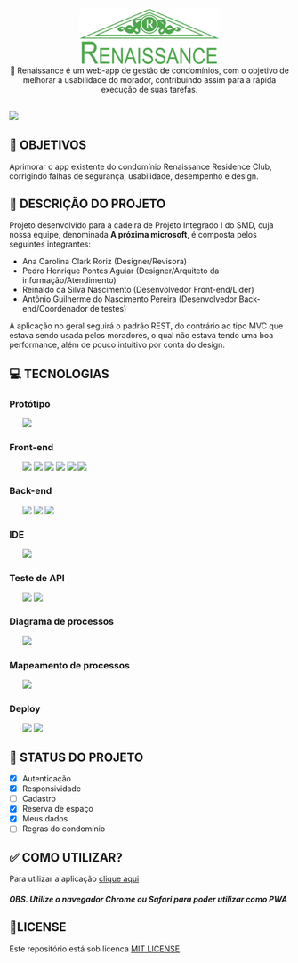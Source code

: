 <p align="center">
<img src="./logo.svg" width="50%"><br>
🏡 Renaissance é um web-app de gestão de condomínios, com o objetivo de melhorar a usabilidade do morador, contribuindo assim para a rápida execução de suas tarefas.
</p>
<br>
<img src="mockup.png">

## 🚀 OBJETIVOS
Aprimorar o app existente do condomínio Renaissance Residence Club, corrigindo falhas de segurança, usabilidade, desempenho e design.

## 🎲 DESCRIÇÃO DO PROJETO
Projeto desenvolvido para a cadeira de Projeto Integrado I do SMD, cuja nossa equipe, denominada <b>A próxima microsoft</b>, é composta pelos seguintes integrantes:
<ul>
    <li>Ana Carolina Clark Roriz (Designer/Revisora)</li>
    <li>Pedro Henrique Pontes Aguiar (Designer/Arquiteto da informação/Atendimento)</li>
    <li>Reinaldo da Silva Nascimento (Desenvolvedor Front-end/Líder)</li>
    <li>Antônio Guilherme do Nascimento Pereira (Desenvolvedor Back-end/Coordenador de testes)</li>
</ul>

A aplicação no geral seguirá o padrão REST, do contrário ao tipo MVC que estava sendo usada pelos moradores, o qual não estava tendo uma boa performance, além de pouco intuitivo por conta do design. 

## 💻 TECNOLOGIAS

### Protótipo
<ul>
    <img src="https://cdn.worldvectorlogo.com/logos/figma-1.svg" height="30">
</ul>

### Front-end
<ul>
    <img src="https://appmasters.io/static/typescript-logo-26cc95f255ccb936d154b43614f61602.png" height="30">
    <img src="https://appmasters.io/static/47ce6e77f039020ee2e76a10c1e988e9/acf26/react.webp" height="30">
    <img src="https://tusharkandpal.github.io/img/bootstrap.png" height="30">
    <img src="https://andrewsmithdeveloper.com/img/sass-new.4c1dd90f.png" height="30">
    <img src="https://user-images.githubusercontent.com/3025322/87547253-bf050400-c6a2-11ea-950a-280311bc6cc8.png" height="30">
    <img src="https://images.contentful.com/34rjphroaymg/3gzGgvOT8skY6kUaoMUGUq/8e1f2c9d41a9d91baa53ab90b017ea87/webpack.svg" height="30">
</ul>

### Back-end
<ul>
    <img src="https://appmasters.io/static/typescript-logo-26cc95f255ccb936d154b43614f61602.png" height="30">
    <img src="https://cdn.worldvectorlogo.com/logos/knex-1.svg" height="30">
    <img src="https://upload.wikimedia.org/wikipedia/commons/thumb/2/29/Postgresql_elephant.svg/1200px-Postgresql_elephant.svg.png" height="30">
</ul>

### IDE
<ul>
    <img src="https://upload.wikimedia.org/wikipedia/commons/thumb/9/9a/Visual_Studio_Code_1.35_icon.svg/2048px-Visual_Studio_Code_1.35_icon.svg.png" height="30">
</ul>

### Teste de API
<ul>
    <img src="https://user-images.githubusercontent.com/2575745/67964810-4d9a2980-fbd7-11e9-8cf7-661ded187ee6.png" height="30">
    <img src="https://miro.medium.com/max/1024/0*8mnWon1DYLVV5l_y.png" height="30">
</ul>

### Diagrama de processos
<ul>
    <img src="https://store-images.s-microsoft.com/image/apps.14142.2ec57164-ba5b-42ee-8253-ade72ca74c8d.e8efbcc8-e27f-4682-9321-eb111eb3bc68.950e1c22-0dd9-4079-807b-145ecdb6df9c.png" height="30">
</ul>

### Mapeamento de processos
<ul>
    <img src="https://img.utdstc.com/icon/02b/264/02b264cfcc2ec012542a9f5452851ce249ff7759f006398deccb75fa1d11a396:200" height="30">
</ul>

### Deploy
<ul>
    <img src="https://camo.githubusercontent.com/add2c9721e333f0043ac938f3dadbc26a282776e01b95b308fcaba5afaf74ae3/68747470733a2f2f6173736574732e76657263656c2e636f6d2f696d6167652f75706c6f61642f76313538383830353835382f7265706f7369746f726965732f76657263656c2f6c6f676f2e706e67" height="30">
    <img src="https://media-exp1.licdn.com/dms/image/C4E0BAQGmNZMDOpmMQg/company-logo_200_200/0/1519905610801?e=2159024400&v=beta&t=D5lu9rTbQ_aW1ubme8GIq_QhKIm8WTiXTtoBlEHPcA8" height="30">
</ul>

## 🚧 STATUS DO PROJETO

- [x] Autenticação
- [x] Responsividade
- [ ] Cadastro
- [x] Reserva de espaço
- [x] Meus dados
- [ ] Regras do condomínio

## ✅ COMO UTILIZAR?
Para utilizar a aplicação <a href="https://renaissance-theta.vercel.app/">clique aqui</a>
<h5>OBS. Utilize o navegador Chrome ou Safari para poder utilizar como PWA</h5>

## 📝LICENSE
Este repositório está sob licenca [MIT LICENSE](LICENSE).<br><br>
